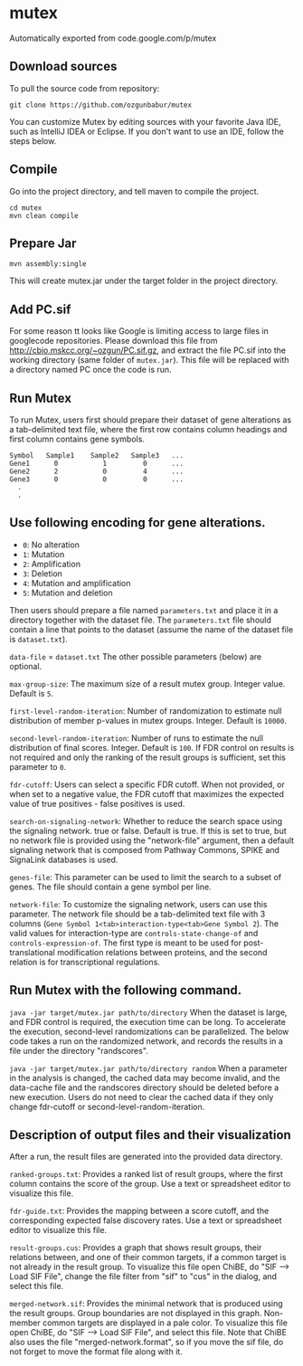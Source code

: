 # mutex
Automatically exported from code.google.com/p/mutex

Download sources
--
To pull the source code from repository:
```
git clone https://github.com/ozgunbabur/mutex
```
You can customize Mutex by editing sources with your favorite Java IDE, such as IntelliJ IDEA or Eclipse. If you don't want to use an IDE, follow the steps below.

Compile
--
Go into the project directory, and tell maven to compile the project.

```
cd mutex
mvn clean compile
```
Prepare Jar
--
```
mvn assembly:single
```
This will create mutex.jar under the target folder in the project directory.

Add PC.sif
--
For some reason tt looks like Google is limiting access to large files in googlecode repositories. Please download this file from http://cbio.mskcc.org/~ozgun/PC.sif.gz, and extract the file PC.sif into the working directory (same folder of `mutex.jar`). This file will be replaced with a directory named PC once the code is run.

Run Mutex
--
To run Mutex, users first should prepare their dataset of gene alterations as a tab-delimited text file, where the first row contains column headings and first column contains gene symbols.

```
Symbol   Sample1    Sample2   Sample3   ...
Gene1      0           1         0      ...
Gene2      2           0         4      ...
Gene3      0           0         0      ...
  .
  .
```
Use following encoding for gene alterations.
--

* `0`: No alteration
* `1`: Mutation
* `2`: Amplification
* `3`: Deletion
* `4`: Mutation and amplification
* `5`: Mutation and deletion

Then users should prepare a file named `parameters.txt` and place it in a directory together with the dataset file. The `parameters.txt` file should contain a line that points to the dataset (assume the name of the dataset file is `dataset.txt`).

`data-file` = `dataset.txt`
The other possible parameters (below) are optional.

`max-group-size`: The maximum size of a result mutex group. Integer value. Default is `5`.

`first-level-random-iteration`: Number of randomization to estimate null distribution of member p-values in mutex groups. Integer. Default is `10000`.

`second-level-random-iteration`: Number of runs to estimate the null distribution of final scores. Integer. Default is `100`. If FDR control on results is not required and only the ranking of the result groups is sufficient, set this parameter to `0`.

`fdr-cutoff`: Users can select a specific FDR cutoff. When not provided, or when set to a negative value, the FDR cutoff that maximizes the expected value of true positives - false positives is used.

`search-on-signaling-network`: Whether to reduce the search space using the signaling network. true or false. Default is true. If this is set to true, but no network file is provided using the "network-file" argument, then a default signaling network that is composed from Pathway Commons, SPIKE and SignaLink databases is used.

`genes-file`: This parameter can be used to limit the search to a subset of genes. The file should contain a gene symbol per line.

`network-file`: To customize the signaling network, users can use this parameter. The network file should be a tab-delimited text file with 3 columns (`Gene Symbol 1<tab>interaction-type<tab>Gene Symbol 2`). The valid values for interaction-type are `controls-state-change-of` and `controls-expression-of`. The first type is meant to be used for post-translational modification relations between proteins, and the second relation is for transcriptional regulations.

Run Mutex with the following command.
--

`java -jar target/mutex.jar path/to/directory`
When the dataset is large, and FDR control is required, the execution time can be long. To accelerate the execution, second-level randomizations can be parallelized. The below code takes a run on the randomized network, and records the results in a file under the directory "randscores".

`java -jar target/mutex.jar path/to/directory random`
When a parameter in the analysis is changed, the cached data may become invalid, and the data-cache file and the randscores directory should be deleted before a new execution. Users do not need to clear the cached data if they only change fdr-cutoff or second-level-random-iteration.

Description of output files and their visualization
--
After a run, the result files are generated into the provided data directory.

`ranked-groups.txt`: Provides a ranked list of result groups, where the first column contains the score of the group. Use a text or spreadsheet editor to visualize this file.

`fdr-guide.txt`: Provides the mapping between a score cutoff, and the corresponding expected false discovery rates. Use a text or spreadsheet editor to visualize this file.

`result-groups.cus`: Provides a graph that shows result groups, their relations between, and one of their common targets, if a common target is not already in the result group. To visualize this file open ChiBE, do "SIF --> Load SIF File", change the file filter from "sif" to "cus" in the dialog, and select this file.

`merged-network.sif`: Provides the minimal network that is produced using the result groups. Group boundaries are not displayed in this graph. Non-member common targets are displayed in a pale color. To visualize this file open ChiBE, do "SIF --> Load SIF File", and select this file. Note that ChiBE also uses the file "merged-network.format", so if you move the sif file, do not forget to move the format file along with it.
